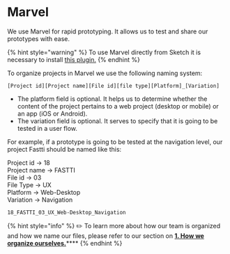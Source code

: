 # Marvel

We use Marvel for rapid prototyping. It allows us to test and share our prototypes with ease.

{% hint style="warning" %}
To use Marvel directly from Sketch it is necessary to install [this plugin.](https://help.marvelapp.com/hc/en-us/articles/208594489-Sketch)
{% endhint %}

To organize projects in Marvel we use the following naming system:

```text
[Project id][Project name][File id][file type][Platform]_[Variation]
```

* The platform field is optional. It helps us to determine whether the content of the project pertains to a web project \(desktop or mobile\) or an app \(iOS or Android\).
* The variation field is optional. It serves to specify that it is going to be tested in a user flow.

For example, if a prototype is going to be tested at the navigation level, our project Fastti should be named like this:

Project id → 18   
Project name → FASTTI   
File id → 03   
File Type → UX   
Platform → Web-Desktop   
Variation → Navigation  


```text
18_FASTTI_03_UX_Web-Desktop_Navigation
```

{% hint style="info" %}
✏️ To learn more about how our team is organized and how we name our files, please refer to our section on [**1. How we organize ourselves.**](../organization.md)\*\*\*\*
{% endhint %}


